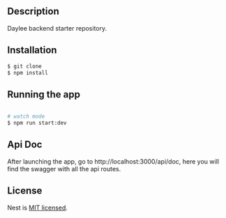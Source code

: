 ## Description

Daylee backend starter repository.

## Installation

```bash
$ git clone
$ npm install
```

## Running the app

```bash

# watch mode
$ npm run start:dev

```

## Api Doc

After launching the app, go to http://localhost:3000/api/doc, here you will find the swagger with all the api routes.

## License

Nest is [MIT licensed](LICENSE).
